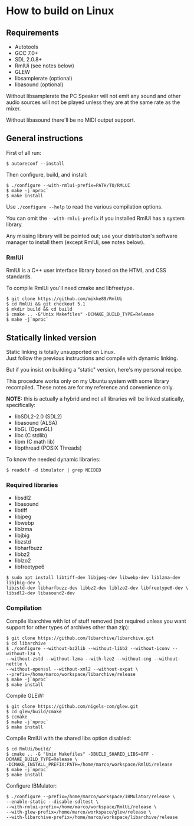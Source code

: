 # How to build on Linux

## Requirements

* Autotools
* GCC 7.0+
* SDL 2.0.8+
* RmlUi (see notes below)
* GLEW
* libsamplerate (optional)
* libasound (optional)

Without libsamplerate the PC Speaker will not emit any sound and other audio 
sources will not be played unless they are at the same rate as the mixer.

Without libasound there'll be no MIDI output support.

## General instructions

First of all run:  
```
$ autoreconf --install
```

Then configure, build, and install:  
```
$ ./configure --with-rmlui-prefix=PATH/TO/RMLUI  
$ make -j`nproc`
$ make install
```  
Use `./configure --help` to read the various compilation options.

You can omit the `--with-rmlui-prefix` if you installed RmlUi has a
system library.

Any missing library will be pointed out; use your distributon's software
manager to install them (except RmlUi, see notes below).

### RmlUi

RmlUi is a C++ user interface library based on the HTML and CSS standards.

To compile RmlUi you'll need cmake and libfreetype.

```
$ git clone https://github.com/mikke89/RmlUi
$ cd RmlUi && git checkout 5.1
$ mkdir build && cd build
$ cmake .. -G"Unix Makefiles" -DCMAKE_BUILD_TYPE=Release
$ make -j`nproc`
```

## Statically linked version

Static linking is totally unsupported on Linux.  
Just follow the previous instructions and compile with dynamic linking.

But if you insist on building a "static" version, here's my personal recipe.

This procedure works only on my Ubuntu system with some library recompiled.
These notes are for my reference and convenience only.

**NOTE:** this is actually a hybrid and not all libraries will be linked
statically, specifically:
- libSDL2-2.0 (SDL2)
- libasound (ALSA)
- libGL (OpenGL)
- libc (C stdlib)
- libm (C math lib)
- libpthread (POSIX Threads)

To know the needed dynamic libraries:
```
$ readelf -d ibmulator | grep NEEDED
```

### Required libraries

* libsdl2
* libasound
* libtiff
* libjpeg
* libwebp
* liblzma
* libjbig
* libzstd
* libharfbuzz
* libbz2
* liblzo2
* libfreetype6

```
$ sudo apt install libtiff-dev libjpeg-dev libwebp-dev liblzma-dev libjbig-dev \
libzstd-dev libharfbuzz-dev libbz2-dev liblzo2-dev libfreetype6-dev \
libsdl2-dev libasound2-dev
```

### Compilation

Compile libarchive with lot of stuff removed (not required unless you want
support for other types of archives other than zip):
```
$ git clone https://github.com/libarchive/libarchive.git  
$ cd libarchive
$ ./configure --without-bz2lib --without-libb2 --without-iconv --without-lz4 \
--without-zstd --without-lzma --with-lzo2 --without-cng --without-nettle \
--without-openssl --without-xml2 --without-expat \
--prefix=/home/marco/workspace/libarchive/release
$ make -j`nproc` 
$ make install
```

Compile GLEW:
```
$ git clone https://github.com/nigels-com/glew.git  
$ cd glew/build/cmake  
$ ccmake  
$ make -j`nproc`
$ make install
```

Compile RmlUi with the shared libs option disabled:
```
$ cd RmlUi/build/  
$ cmake .. -G "Unix Makefiles" -DBUILD_SHARED_LIBS=OFF -DCMAKE_BUILD_TYPE=Release \
-DCMAKE_INSTALL_PREFIX:PATH=/home/marco/workspace/RmlUi/release
$ make -j`nproc`
$ make install
```

Configure IBMulator:
```
$ ./configure --prefix=/home/marco/workspace/IBMulator/release \
--enable-static --disable-sdltest \
--with-rmlui-prefix=/home/marco/workspace/RmlUi/release \
--with-glew-prefix=/home/marco/workspace/glew/release \
--with-libarchive-prefix=/home/marco/workspace/libarchive/release
```
